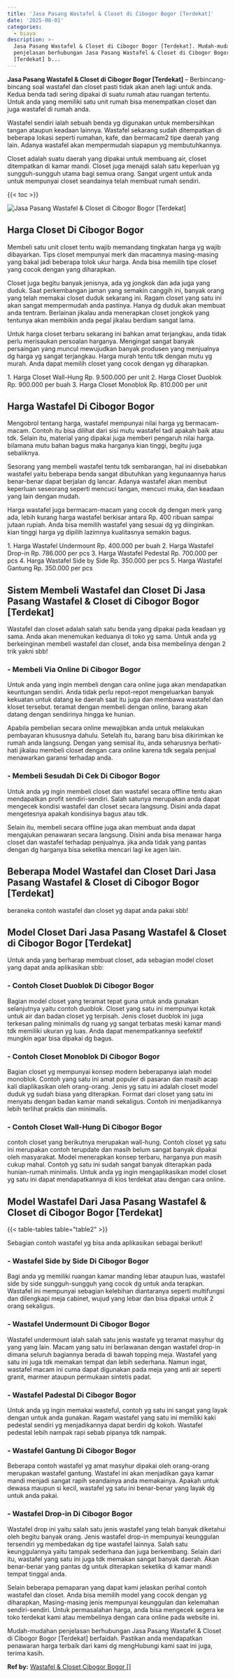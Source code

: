 ```yaml
---
title: 'Jasa Pasang Wastafel & Closet di Cibogor Bogor [Terdekat]'
date: '2025-08-01'
categories:
  - biaya
description: >-
  Jasa Pasang Wastafel & Closet di Cibogor Bogor [Terdekat]. Mudah-mudahan
  penjelasan berhubungan Jasa Pasang Wastafel & Closet di Cibogor Bogor
  [Terdekat] b...
---
```


**Jasa Pasang Wastafel & Closet di Cibogor Bogor \[Terdekat\]** – Berbincang-bincang soal wastafel dan closet pasti tidak akan aneh lagi untuk anda. Kedua benda tadi sering dipakai di suatu rumah atau ruangan tertentu. Untuk anda yang memiliki satu unit rumah bisa menempatkan closet dan juga wastafel di rumah anda.

Wastafel sendiri ialah sebuah benda yg digunakan untuk membersihkan tangan ataupun keadaan lainnya. Wastafel sekarang sudah ditempatkan di beberapa lokasi seperti rumahan, kafe, dan bermacam2 tipe daerah yang lain. Adanya wastafel akan mempermudah siapapun yg membutuhkannya.

Closet adalah suatu daerah yang dipakai untuk membuang air, closet ditempatkan di kamar mandi. Closet juga menajdi salah satu keperluan yg sungguh-sungguh utama bagi semua orang. Sangat urgent untuk anda untuk mempunyai closet seandainya telah membuat rumah sendiri.

{{< toc >}}

![Jasa Pasang Wastafel & Closet di Cibogor Bogor [Terdekat]](/images/wastafel-closet-murah28.png)

## Harga Closet Di Cibogor Bogor

Membeli satu unit closet tentu wajib memandang tingkatan harga yg wajib dibayarkan. Tips closet mempunyai merk dan macamnya masing-masing yang bakal jadi beberapa tolok ukur harga. Anda bisa memilih tipe closet yang cocok dengan yang diharapkan.

Closet juga begitu banyak jenisnya, ada yg jongkok dan ada juga yang duduk. Saat perkembangan jaman yang semakin canggih ini, banyak orang yang telah memakai closet duduk sekarang ini. Ragam closet yang satu ini akan sangat mempermudah anda pastinya. Hanya dg duduk akan membuat anda tentram. Berlainan jikalau anda menerapkan closet jongkok yang tentunya akan membikin anda pegal jikalau berdiam sangat lama.

Untuk harga closet terbaru sekarang ini bahkan amat terjangkau, anda tidak perlu merisaukan persoalan harganya. Mengingat sangat banyak persaingan yang muncul mewujudkan banyak produsen yang menjualnya dg harga yg sangat terjangkau. Harga murah tentu tdk dengan mutu yg murah. Anda dapat memilih closet yang cocok dengan yg diharapkan.

1\. Harga Closet Wall-Hung Rp. 9.500.000 per unit 2. Harga Closet Duoblok Rp. 900.000 per buah 3. Harga Closet Monoblok Rp. 810.000 per unit

## Harga Wastafel Di Cibogor Bogor

Mengobrol tentang harga, wastafel mempunyai nilai harga yg bermacam-macam. Contoh itu bisa dilihat dari sisi mutu wastafel tadi apakah baik atau tdk. Selain itu, material yang dipakai juga memberi pengaruh nilai harga. bilamana mutu bahan bagus maka harganya kian tinggi, begitu juga sebaliknya.

Sesorang yang membeli wastafel tentu tdk sembarangan, hal ini disebabkan wastafel yaitu beberapa benda sangat dibutuhkan yang kegunaannya harus benar-benar dapat berjalan dg lancar. Adanya wastafel akan membut keperluan seseorang seperti mencuci tangan, mencuci muka, dan keadaan yang lain dengan mudah.

Harga wastafel juga bermacam-macam yang cocok dg dengan merk yang ada, lebih kurang harga wastafel berkisar antara Rp. 400 ribuan sampai jutaan rupiah. Anda bisa memilih wastafel yang sesuai dg yg diinginkan. kian tinggi harga yg dipilih lazimnya kualitasnya semakin bagus.

1\. Harga Wastafel Undermount Rp. 400.000 per buah 2. Harga Wastafel Drop-in Rp. 786.000 per pcs 3. Harga Wastafel Pedestal Rp. 700.000 per pcs 4. Harga Wastafel Side by Side Rp. 350.000 per pcs 5. Harga Wastafel Gantung Rp. 350.000 per pcs

## Sistem Membeli Wastafel dan Closet Di Jasa Pasang Wastafel & Closet di Cibogor Bogor \[Terdekat\]

Wastafel dan closet adalah salah satu benda yang dipakai pada keadaan yg sama. Anda akan menemukan keduanya di toko yg sama. Untuk anda yg berkeinginan membeli wastafel dan closet, anda bisa membelinya dengan 2 trik yakni sbb!

### \- Membeli Via Online Di Cibogor Bogor

Untuk anda yang ingin membeli dengan cara online juga akan mendapatkan keuntungan sendiri. Anda tidak perlu repot-repot mengeluarkan banyak kekuatan untuk datang ke daerah saat itu juga dan membawa wastafel dan kloset tersebut. teramat dengan membeli dengan online, barang akan datang dengan sendirinya hingga ke hunian.

Apabila pembelian secara online mewajibkan anda untuk melakukan pembayaran khususnya dahulu. Setelah itu, barang baru bisa dikirimkan ke rumah anda langsung. Dengan yang semisal itu, anda seharusnya berhati-hati jikalau membeli closet dengan cara online karena tdk segala penjual menawarkan garansi terhadap anda.

### \- Membeli Sesudah Di Cek Di Cibogor Bogor

Untuk anda yg ingin membeli closet dan wastafel secara offline tentu akan mendapatkan profit sendiri-sendiri. Salah satunya merupakan anda dapat mengecek kondisi wastafel dan closet secara langsung. Disini anda dapat mengetesnya apakah kondisinya bagus atau tdk.

Selain itu, membeli secara offline juga akan membuat anda dapat mengajukan penawaran secara langsung. Disini anda bisa menawar harga closet dan wastafel terhadap penjualnya. jika anda tidak yang pantas dengan dg harganya bisa seketika mencari lagi ke agen lain.

## Beberapa Model Wastafel dan Closet Dari Jasa Pasang Wastafel & Closet di Cibogor Bogor \[Terdekat\]

beraneka contoh wastafel dan closet yg dapat anda pakai sbb!

## Model Closet Dari Jasa Pasang Wastafel & Closet di Cibogor Bogor \[Terdekat\]

Untuk anda yang berharap membuat closet, ada sebagian model closet yang dapat anda aplikasikan sbb:

### \- Contoh Closet Duoblok Di Cibogor Bogor

Bagian model closet yang teramat tepat guna untuk anda gunakan selanjutnya yaitu contoh duoblok. Closet yang satu ini mempunyai kotak untuk air dan badan closet yg terpisah. Jenis closet duoblok ini juga terkesan paling minimalis dg ruang yg sangat terbatas meski kamar mandi tdk memiliki ukuran yg luas. Anda dapat menempatkannya seefektif mungkin agar bisa dipakai dg bagus.

### \- Contoh Closet Monoblok Di Cibogor Bogor

Bagian closet yg mempunyai konsep modern beberapanya ialah model monoblok. Contoh yang satu ini amat populer di pasaran dan masih acap kali diaplikasikan oleh orang-orang. Jenis yg satu ini adalah closet model duduk yg sudah biasa yang diterapkan. Format dari closet yang satu ini menyatu dengan badan kamar mandi sekaligus. Contoh ini menjadikannya lebih terlihat praktis dan minimalis.

### \- Contoh Closet Wall-Hung Di Cibogor Bogor

contoh closet yang berikutnya merupakan wall-hung. Contoh closet yg satu ini merupakan contoh terupdate dan masih belum sangat banyak dipakai oleh masyarakat. Model menerapkan konsep terbaru, harganya pun masih cukup mahal. Contoh yg satu ini sudah sangat banyak diterapkan pada hunian-rumah minimalis. Untuk anda yg ingin mengaplikasikan model closet yg satu ini dapat mendapatkannya di kios terdekat atau dengan cara online.

## Model Wastafel Dari Jasa Pasang Wastafel & Closet di Cibogor Bogor \[Terdekat\]

{{< table-tables table="table2" >}}

Sebagian contoh wastafel yg bisa anda aplikasikan sebagai berikut!

### \- Wastafel Side by Side Di Cibogor Bogor

Bagi anda yg memiliki ruangan kamar manding lebar ataupun luas, wastafel side by side sungguh-sungguh yang cocok dg untuk anda terapkan. Wastafel ini mempunyai sebagian kelebihan diantaranya seperti multifungsi dan dilengkapi meja cabinet, wujud yang lebar dan bisa dipakai untuk 2 orang sekaligus.

### \- Wastafel Undermount Di Cibogor Bogor

Wastafel undermount ialah salah satu jenis wastafe yg teramat masyhur dg yang yang lain. Macam yang satu ini berlawanan dengan wastafel drop-in dimana seluruh bagiannya berada di bawah topping meja. Wastafel yang satu ini juga tdk memakan tempat dan lebih sederhana. Namun ingat, wastafel macam ini cuma dapat digunakan pada meja yang anti air seperti granit, marmer ataupun permukaan sintetis padat.

### \- Wastafel Padestal Di Cibogor Bogor

Untuk anda yg ingin memakai wasteful, contoh yg satu ini sangat yang layak dengan untuk anda gunakan. Ragam wastafel yang satu ini memiliki kaki pedestal sendiri yg menjadikannya dapat berdiri dg kokoh. Wastafel pedestal lebih nampak rapi sebab pipanya tdk nampak.

### \- Wastafel Gantung Di Cibogor Bogor

Beberapa contoh wastafel yg amat masyhur dipakai oleh orang-orang merupakan wastafel gantung. Wastafel ini akan menjadikan gaya kamar mandi menjadi sangat rapih seandainya anda memakainya. Apakah untuk dewasa maupun si kecil, wastafel yg satu ini benar-benar yang layak dg untuk anda pakai.

### \- Wastafel Drop-in Di Cibogor Bogor

Wastafel drop ini yaitu salah satu jenis wastafel yang telah banyak diketahui oleh begitu banyak orang. Jenis wastafel drop-in mempunyai keunggulan tersendiri yg membedakan dg tipe wastafel lainnya. Salah satu keunggulannya yaitu tampak sederhana dan juga berkembang. Selain dari itu, wastafel yang satu ini juga tdk memakan sangat banyak daerah. Akan benar-benar yang pantas dg untuk diterapkan seketika di kamar mandi tempat tinggal anda.

Selain beberapa pemaparan yang dapat kami jelaskan perihal contoh wastafel dan closet. Anda bisa memilih model yang cocok dengan yg diharapkan, Masing-masing jenis mempunyai keunggulan dan kelemahan sendiri-sendiri. Untuk permasalahan harga, anda bisa mengecek segera ke toko terdekat kami atau membelinya dengan cara online pada website ini.

Mudah-mudahan penjelasan berhubungan Jasa Pasang Wastafel & Closet di Cibogor Bogor \[Terdekat\] berfaidah. Pastikan anda mendapatkan penawaran harga terbaik dari kami dg mengHubungi kami saat ini juga, terima kasih.

**Ref by:** [Wastafel & Closet Cibogor Bogor []](https://id.wikipedia.org/wiki/Wastafel)
